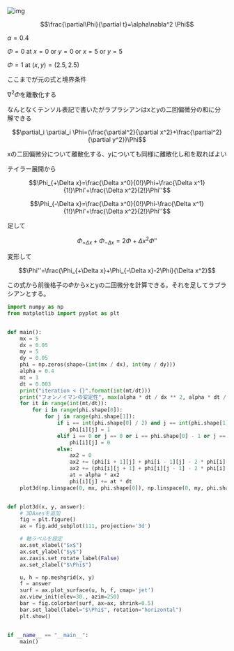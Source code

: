 ![img](/202310/20231014拡散方程式.webp)

$$\frac{\partial\Phi}{\partial t}=\alpha\nabla^2 \Phi$$

$\alpha = 0.4$

$\Phi=0$ at $x=0$ or $y=0$ or $x=5$ or $y=5$

$\Phi=1$ at $(x,y)=(2.5,2.5)$

ここまでが元の式と境界条件

$\nabla^2 \Phi$を離散化する

なんとなくテンソル表記で書いたがラプラシアンはxとyの二回偏微分の和に分解できる

$$\partial_i \partial_i \Phi=(\frac{\partial^2}{\partial x^2}+\frac{\partial^2}{\partial y^2})\Phi$$

xの二回偏微分について離散化する、yについても同様に離散化し和を取ればよい

テイラー展開から

$$\Phi_{+\Delta x}=\frac{\Delta x^0}{0!}\Phi+\frac{\Delta x^1}{1!}\Phi'+\frac{\Delta x^2}{2!}\Phi''$$

$$\Phi_{-\Delta x}=\frac{\Delta x^0}{0!}\Phi-\frac{\Delta x^1}{1!}\Phi'+\frac{\Delta x^2}{2!}\Phi''$$

足して

$$\Phi_{+\Delta x}+\Phi_{-\Delta x}=2\Phi+\Delta x^2 \Phi''$$

変形して

$$\Phi''=\frac{\Phi_{+\Delta x}+\Phi_{-\Delta x}-2\Phi}{\Delta x^2}$$

この式から前後格子の$\Phi$からxとyの二回微分を計算できる。それを足してラプラシアンとする。

```python
import numpy as np
from matplotlib import pyplot as plt


def main():
    mx = 5
    dx = 0.05
    my = 5
    dy = 0.05
    phi = np.zeros(shape=(int(mx / dx), int(my / dy)))
    alpha = 0.4
    mt = 1
    dt = 0.003
    print("iteration < {}".format(int(mt/dt)))
    print("フォンノイマンの安定性", max(alpha * dt / dx ** 2, alpha * dt / dy ** 2), "<", 1 / 2)
    for it in range(int(mt/dt)):
        for i in range(phi.shape[0]):
            for j in range(phi.shape[1]):
                if i == int(phi.shape[0] / 2) and j == int(phi.shape[1] / 2):
                    phi[i][j] = 1
                elif i == 0 or j == 0 or i == phi.shape[0] - 1 or j == phi.shape[1] - 1:
                    phi[i][j] = 0
                else:
                    ax2 = 0
                    ax2 += (phi[i + 1][j] + phi[i - 1][j] - 2 * phi[i][j]) / dx ** 2
                    ax2 += (phi[i][j + 1] + phi[i][j - 1] - 2 * phi[i][j]) / dy ** 2
                    at = alpha * ax2
                    phi[i][j] += at * dt
    plot3d(np.linspace(0, mx, phi.shape[0]), np.linspace(0, my, phi.shape[1]), phi)


def plot3d(x, y, answer):
    # 3DAxesを追加
    fig = plt.figure()
    ax = fig.add_subplot(111, projection='3d')

    # 軸ラベルを設定
    ax.set_xlabel("$x$")
    ax.set_ylabel("$y$")
    ax.zaxis.set_rotate_label(False)
    ax.set_zlabel("$\Phi$")

    u, h = np.meshgrid(x, y)
    f = answer
    surf = ax.plot_surface(u, h, f, cmap='jet')
    ax.view_init(elev=30., azim=250)
    bar = fig.colorbar(surf, ax=ax, shrink=0.5)
    bar.set_label(label="$\Phi$", rotation="horizontal")
    plt.show()


if __name__ == "__main__":
    main()
```